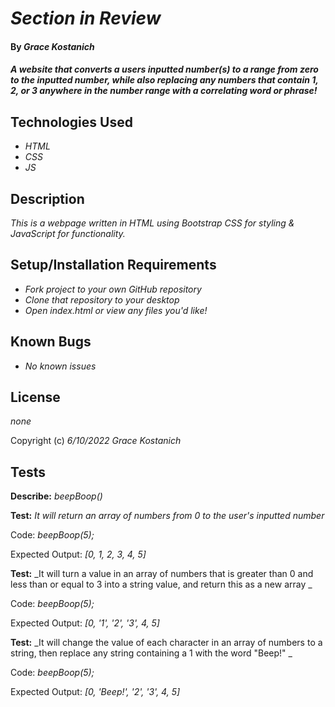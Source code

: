 # _Section in Review_

#### By _**Grace Kostanich**_

#### _A website that converts a users inputted number(s) to a range from zero to the inputted number, while also replacing any numbers that contain 1, 2, or 3 anywhere in the number range with a correlating word or phrase!_

## Technologies Used

* _HTML_
* _CSS_
* _JS_

## Description

_This is a webpage written in HTML using Bootstrap CSS for styling & JavaScript for functionality._

## Setup/Installation Requirements

* _Fork project to your own GitHub repository_ 
* _Clone that repository to your desktop_
* _Open index.html or view any files you'd like!_

## Known Bugs

* _No known issues_

## License

_none_

Copyright (c) _6/10/2022_ _Grace Kostanich_

## Tests


**Describe:** _beepBoop()_


**Test:** _It will return an array of numbers from 0 to the user's inputted number_

Code: _beepBoop(5);_

Expected Output: _[0, 1, 2, 3, 4, 5]_

**Test:** _It will turn a value in an array of numbers that is greater than 0 and less than or equal to 3 into a string value, and return this as a new array _

Code: _beepBoop(5);_

Expected Output: _[0, '1', '2', '3', 4, 5]_

**Test:** _It will change the value of each character in an array of numbers to a string, then replace any string containing a 1 with the word "Beep!" _

Code: _beepBoop(5);_

Expected Output: _[0, 'Beep!', '2', '3', 4, 5]_
